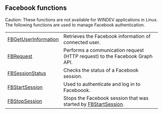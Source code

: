


## Facebook functions
			



<a name="NOTE1"></a>
<a name="NOTE1_1"></a>
Caution: These functions are not available for WINDEV applications in Linux. The following functions are used to manage Facebook authentication.



|   |   |
| --- | --- |
| [FBGetUserInformation](../WDLang5/1000021837.md) | Retrieves the Facebook information of connected user. |
| [FBRequest](../WDLang5/1000021838.md) | Performs a communication request (HTTP request) to the Facebook Graph API. |
| [FBSessionStatus](../WDLang5/1000021852.md) | Checks the status of a Facebook session. |
| [FBStartSession](../WDLang5/1000021835.md) | Used to authenticate and log in to Faceboook. |
| [FBStopSession](../WDLang5/1000021836.md) | Stops the Facebook session that was started by [FBStartSession](../WDLang5/1000021835.md). |






